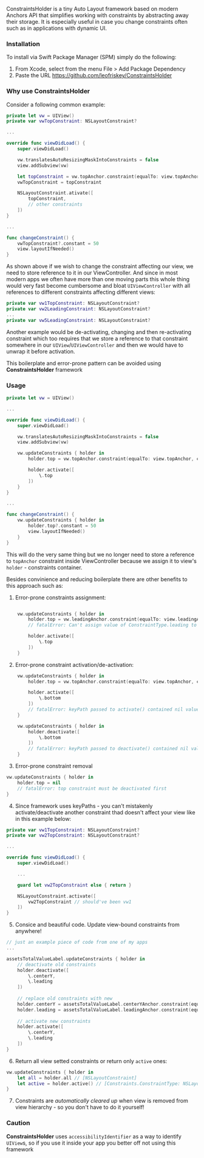 ConstraintsHolder is a tiny Auto Layout framework based on modern Anchors API that simplifies working with constraints by abstracting away their storage. It is especially useful in case you change constraints often such as in applications with dynamic UI.

### Installation
To install via Swift Package Manager (SPM) simply do the following:
1. From Xcode, select from the menu File > Add Package Dependency
2. Paste the URL https://github.com/leofriskey/ConstraintsHolder

### Why use ConstraintsHolder
Consider a following common example:
``` Swift
private let vw = UIView()
private var vwTopConstraint: NSLayoutConstraint?

...

override func viewDidLoad() {
    super.viewDidLoad()

    vw.translatesAutoResizingMaskIntoConstraints = false
    view.addSubview(vw)

    let topConstraint = vw.topAnchor.constraint(equalTo: view.topAnchor, constant: 20)
    vwTopConstraint = topConstraint

    NSLayoutConstraint.ativate([
        topConstraint,
        // other constraints
    ])
}

...

func changeConstraint() {
    vwTopConstraint?.constant = 50
    view.layoutIfNeeded()
}

```

As shown above if we wish to change the constraint affecting our view, we need to store reference to it in our ViewController.
And since in most modern apps we often have more than one moving parts this whole thing would very fast become cumbersome and bloat `UIViewController` with all references to different constraints affecting different views:
``` Swift
private var vw1TopConstraint: NSLayoutConstraint?
private var vw2LeadingConstraint: NSLayoutConstraint?
...
private var vw5LeadingConstraint: NSLayoutConstraint?
```

Another example would be de-activating, changing and then re-activating constraint which too requires that we store a reference to that constraint somewhere in our `UIView`/`UIViewController` and then we would have to unwrap it before activation.

This boilerplate and error-prone pattern can be avoided using **ConstraintsHolder** framework

### Usage
``` Swift
private let vw = UIView()

...

override func viewDidLoad() {
    super.viewDidLoad()

    vw.translatesAutoResizingMaskIntoConstraints = false
    view.addSubview(vw)

    vw.updateConstraints { holder in
        holder.top = vw.topAnchor.constraint(equalTo: view.topAnchor, constant: 20)

        holder.activate([
            \.top
        ])
    }
}

...

func changeConstraint() {
    vw.updateConstraints { holder in
        holder.top?.constant = 50
        view.layoutIfNeeded()
    }
}

```

This will do the very same thing but we no longer need to store a reference to `topAnchor` constraint inside ViewController because we assign it to view's `holder` - constraints container. 

Besides convinience and reducing boilerplate there are other benefits to this approach such as:

1) Error-prone constraints assignment:
``` Swift

    vw.updateConstraints { holder in
        holder.top = vw.leadingAnchor.constraint(equalTo: view.leadingAnchor, constant: 20) 
        // fatalError: Can't assign value of ConstraintType.leading to variable of ConstraintType.top

        holder.activate([
            \.top
        ])
    }

```

2) Error-prone constraint activation/de-activation:
``` Swift
    vw.updateConstraints { holder in
        holder.top = vw.topAnchor.constraint(equalTo: view.topAnchor, constant: 20) 

        holder.activate([
            \.bottom
        ])
        // fatalError: keyPath passed to activate() contained nil value constraint
    }
```

``` Swift
    vw.updateConstraints { holder in
        holder.deactivate([
            \.bottom
        ])
        // fatalError: keyPath passed to deactivate() contained nil value constraint
    }
```

3) Error-prone constraint removal
``` Swift
vw.updateConstraints { holder in
    holder.top = nil
    // fatalError: top constraint must be deactivated first
}
```

4) Since framework uses keyPaths - you can't mistakenly activate/deactivate another constraint thad doesn't affect your view like in this example below:
``` Swift
private var vw1TopConstraint: NSLayoutConstraint?
private var vw2TopConstraint: NSLayoutConstraint?

...

override func viewDidLoad() {
    super.viewDidLoad()

    ...

    guard let vw2TopConstraint else { return }

    NSLayoutConstraint.activate([
        vw2TopConstraint // should've been vw1
    ])
}
```

5) Consice and beautiful code. Update view-bound constraints from anywhere!
``` Swift
// just an example piece of code from one of my apps
...

assetsTotalValueLabel.updateConstraints { holder in
    // deactivate old constraints
    holder.deactivate([
        \.centerY,
        \.leading
    ])
    
    // replace old constraints with new
    holder.centerY = assetsTotalValueLabel.centerYAnchor.constraint(equalTo: navBar.centerYAnchor)
    holder.leading = assetsTotalValueLabel.leadingAnchor.constraint(equalTo: smallTitleView.trailingAnchor, constant: 10)
    
    // activate new constraints
    holder.activate([
        \.centerY,
        \.leading
    ])
}
```

6) Return all view setted constraints or return only `active` ones:
``` Swift
vw.updateConstraints { holder in
    let all = holder.all // [NSLayoutConstraint]
    let active = holder.active() // [Constraints.ConstraintType: NSLayoutConstraint]
}
```

7) Constraints are *automatically cleared up* when view is removed from view hierarchy - so you don't have to do it yourself!

### Caution
**ConstraintsHolder** uses `accessibilityIdentifier` as a way to identify `UIView`s, so if you use it inside your app you better off not using this framework
